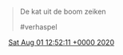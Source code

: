> De kat uit de boom zeiken  
>   
> \#verhaspel

<img src="../../media/tweet.ico" width="12" /> [Sat Aug 01 12:52:11 +0000 2020](https://twitter.com/DromerDenker/status/1289544457671516160)